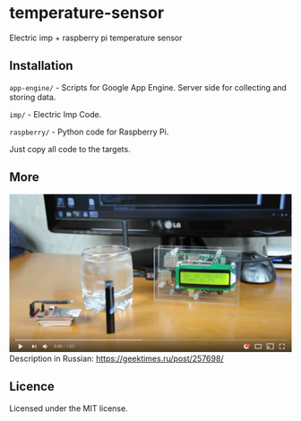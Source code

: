 # temperature-sensor

Electric imp + raspberry pi temperature sensor

## Installation
`app-engine/` - Scripts for Google App Engine. Server side for collecting and storing data.

`imp/` - Electric Imp Code.

`raspberry/` - Python code for Raspberry Pi. 

Just copy all code to the targets.


## More
[![Electric Imp - WiFi thermometer](misc/youtube_preview.png)](https://www.youtube.com/watch?v=9VXV8oFREfw)
Description in Russian: https://geektimes.ru/post/257698/

## Licence
Licensed under the MIT license.
